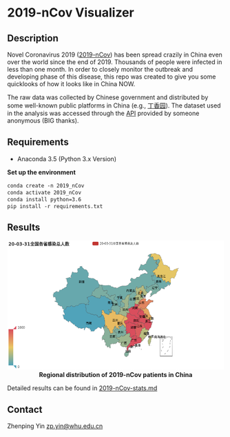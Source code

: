 # 2019-nCov Visualizer

## Description

Novel Coronavirus 2019 ([2019-nCov](#1)) has been spread crazily in China even over the world since the end of 2019. Thousands of people were infected in less than one month. In order to closely monitor the outbreak and developing phase of this disease, this repo was created to give you some quicklooks of how it looks like in China NOW.

The raw data was collected by Chinese government and distributed by some well-known public platforms in China (e.g., [丁香园](#2)). The dataset used in the analysis was accessed through the [API](#3) provided by someone anonymous (BIG thanks).

## Requirements

- Anaconda 3.5 (Python 3.x Version)

**Set up the environment**

```shell
conda create -n 2019_nCov
conda activate 2019_nCov
conda install python=3.6
pip install -r requirements.txt
```

## Results

<p align='center'>
<img src='img/overall_distribution.png', width=550, height=300, lat='overall_distribution'>
<br>
<b>Regional distribution of 2019-nCov patients in China</b>

Detailed results can be found in [2019-nCov-stats.md](docs/2019-coronavirus-stats.md)

## Contact

Zhenping Yin <zp.yin@whu.edu.cn>

[1]: https://www.cdc.gov/coronavirus/2019-ncov/index.html?CDC_AA_refVal=https%3A%2F%2Fwww.cdc.gov%2Fcoronavirus%2Fnovel-coronavirus-2019.html
[2]: http://www.dxy.cn/
[3]: https://lab.isaaclin.cn/nCoV/